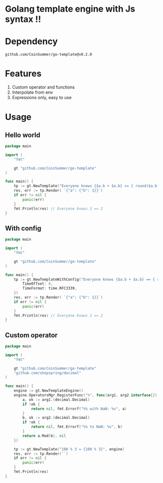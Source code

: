 # Golang template engine with Js syntax !!

# Dependency
```
github.com/CoinSummer/go-template@v0.2.0
```
# Features
1. Custom operator and functions
2. Interpolate from env
3. Expressions only, easy to use

# Usage

## Hello world
```go
package main

import (
	"fmt"

	gt "github.com/CoinSummer/go-template"
)

func main() {
	tp := gt.NewTemplate("Everyone knows {$a.b + $a.b} == { round($a.b + $a.b, 1)}", nil)
	res, err := tp.Render( `{"a": {"b": 1}}`)
	if err != nil {
		panic(err)
	}
	fmt.Println(res) // Everyone knows 2 == 2
}
```

## With config
```go
package main

import (
	"fmt"

	gt "github.com/CoinSummer/go-template"
)

func main() {
	tp := gt.NewTemplateWithConfig("Everyone knows {$a.b + $a.b} == { round($a.b + $a.b, 1)}", nil, &gt.TemplateConfig{
		TimeOffset: 8,
		TimeFormat: time.RFC3339,
    })
	res, err := tp.Render( `{"a": {"b": 1}}`)
	if err != nil {
		panic(err)
	}
	fmt.Println(res) // Everyone knows 2 == 2
}
```

## Custom operator
```go
package main

import (
	"fmt"

	gt "github.com/CoinSummer/go-template"
	"github.com/shopspring/decimal"
)

func main() {
	engine := gt.NewTemplateEngine()
	engine.OperatorsMgr.RegisterFunc("%", func(arg1, arg2 interface{}) (interface{}, error) {
		a, ok := arg1.(decimal.Decimal)
		if !ok {
			return nil, fmt.Errorf("%% with NaN: %v", a)
		}
		b, ok := arg2.(decimal.Decimal)
		if !ok {
			return nil, fmt.Errorf("%% to NaN: %v", b)
		}
		return a.Mod(b), nil
	})

	tp := gt.NewTemplate("100 % 3 = {100 % 3}", engine)
	res, err := tp.Render(``)
	if err != nil {
		panic(err)
	}
	fmt.Println(res) 
}
```


